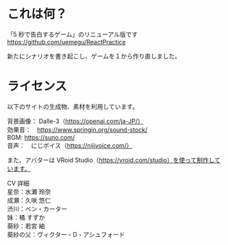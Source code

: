# これは何？

「5 秒で告白するゲーム」のリニューアル版です  
https://github.com/uemegu/ReactPractice

新たにシナリオを書き起こし、ゲームを１から作り直しました。

# ライセンス

以下のサイトの生成物、素材を利用しています。

背景画像： Dalle-3（https://openai.com/ja-JP/）  
効果音：　https://www.springin.org/sound-stock/  
BGM: https://suno.com/  
音声：　にじボイス（https://nijivoice.com/）  

また、アバターは VRoid Studio（https://vroid.com/studio）を使って制作しています。

CV 詳細  
星奈：水瀬 玲奈  
成瀬：久咲 悠仁  
渋川：ベン・カーター  
妹：橘 すずか  
葵紗：若宮 紬  
葵紗の父：ヴィクター・D・アシュフォード  
